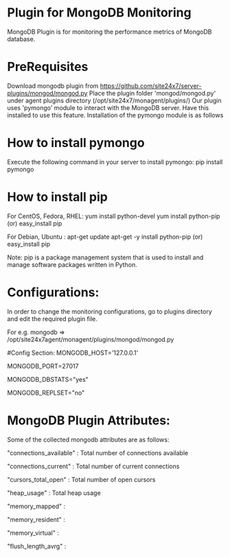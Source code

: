
Plugin for MongoDB Monitoring
===========================

MongoDB Plugin is for monitoring the performance metrics of MongoDB database. 
  

PreRequisites
=============

Download mongodb plugin from https://github.com/site24x7/server-plugins/mongod/mongod.py
Place the plugin folder 'mongod/mongod.py' under agent plugins directory (/opt/site24x7/monagent/plugins/)
Our plugin uses 'pymongo' module to interact with the MongoDB server. Have this installed to use this feature.
Installation of the pymongo module is as follows


How to install pymongo
===================

Execute the following command in your server to install pymongo:
pip install pymongo

How to install pip
==================

For CentOS, Fedora, RHEL:
	yum install python-devel
	yum install python-pip (or)
	easy_install pip	

For Debian, Ubuntu :
	apt-get update
	apt-get -y install python-pip (or)
	easy_install pip

Note:
	pip is a package management system that is used to install and manage software packages written in Python.

Configurations:
==============
In order to change the monitoring configurations, go to plugins directory and edit the required plugin file.

For e.g. mongodb => /opt/site24x7agent/monagent/plugins/mongod/mongod.py

#Config Section:
MONGODB_HOST='127.0.0.1'

MONGODB_PORT=27017

MONGODB_DBSTATS="yes"

MONGODB_REPLSET="no"

MongoDB Plugin Attributes:
=======================

Some of the collected mongodb attributes are as follows:

"connections_available" : Total number of connections available

"connections_current" : Total number of current connections

"cursors_total_open" : Total number of open cursors

"heap_usage" : Total heap usage 

"memory_mapped" : 

"memory_resident" : 

"memory_virtual" : 

"flush_length_avrg" : 